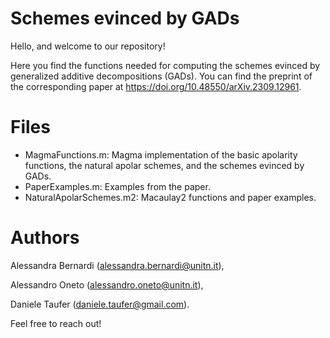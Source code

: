 # Schemes evinced by GADs
Hello, and welcome to our repository!

Here you find the functions needed for computing the schemes evinced by generalized additive decompositions (GADs).
You can find the preprint of the corresponding paper at https://doi.org/10.48550/arXiv.2309.12961.

# Files
- MagmaFunctions.m: Magma implementation of the basic apolarity functions, the natural apolar schemes, and the schemes evinced by GADs.
- PaperExamples.m: Examples from the paper.
- NaturalApolarSchemes.m2: Macaulay2 functions and paper examples.

# Authors
Alessandra Bernardi (alessandra.bernardi@unitn.it),

Alessandro Oneto (alessandro.oneto@unitn.it),

Daniele Taufer (daniele.taufer@gmail.com).

Feel free to reach out!
